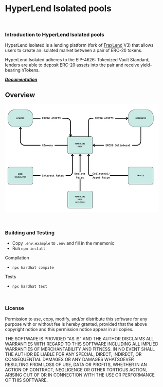 # HyperLend Isolated pools

<br>

### Introduction to HyperLend Isolated pools

HyperLend Isolated is a lending platform (fork of [FraxLend](https://docs.frax.finance/fraxlend/fraxlend-overview) V3) that allows users to create an isolated market between a pair of ERC-20 tokens. 

HyperLend Isolated adheres to the EIP-4626: Tokenized Vault Standard, lenders are able to deposit ERC-20 assets into the pair and receive yield-bearing hTokens.  

***[Documentation](https://docs.hyperlend.finance/)***

## Overview

![pairOverview](./documentation/images/pairOverview.jpg)

<br>

### Building and Testing

- Copy `.env.example` to `.env` and fill in the mnemonic
- Run `npm install`

Compilation

- `npx hardhat compile`

Tests

- `npx hardhat test`

<br>

### License
Permission to use, copy, modify, and/or distribute this software for any purpose with or without fee is hereby granted, provided that the above copyright notice and this permission notice appear in all copies.

THE SOFTWARE IS PROVIDED "AS IS" AND THE AUTHOR DISCLAIMS ALL WARRANTIES WITH REGARD TO THIS SOFTWARE INCLUDING ALL IMPLIED WARRANTIES OF MERCHANTABILITY AND FITNESS. IN NO EVENT SHALL THE AUTHOR BE LIABLE FOR ANY SPECIAL, DIRECT, INDIRECT, OR CONSEQUENTIAL DAMAGES OR ANY DAMAGES WHATSOEVER RESULTING FROM LOSS OF USE, DATA OR PROFITS, WHETHER IN AN ACTION OF CONTRACT, NEGLIGENCE OR OTHER TORTIOUS ACTION, ARISING OUT OF OR IN CONNECTION WITH THE USE OR PERFORMANCE OF THIS SOFTWARE.
